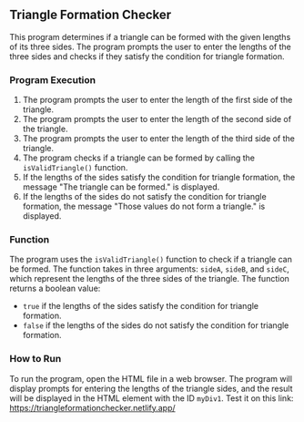 ## Triangle Formation Checker

This program determines if a triangle can be formed with the given lengths of its three sides. The program prompts the user to enter the lengths of the three sides and checks if they satisfy the condition for triangle formation. 

### Program Execution

1. The program prompts the user to enter the length of the first side of the triangle.
2. The program prompts the user to enter the length of the second side of the triangle.
3. The program prompts the user to enter the length of the third side of the triangle.
4. The program checks if a triangle can be formed by calling the `isValidTriangle()` function.
5. If the lengths of the sides satisfy the condition for triangle formation, the message "The triangle can be formed." is displayed.
6. If the lengths of the sides do not satisfy the condition for triangle formation, the message "Those values do not form a triangle." is displayed.

### Function

The program uses the `isValidTriangle()` function to check if a triangle can be formed. The function takes in three arguments: `sideA`, `sideB`, and `sideC`, which represent the lengths of the three sides of the triangle. The function returns a boolean value:

- `true` if the lengths of the sides satisfy the condition for triangle formation.
- `false` if the lengths of the sides do not satisfy the condition for triangle formation.

### How to Run

To run the program, open the HTML file in a web browser. The program will display prompts for entering the lengths of the triangle sides, and the result will be displayed in the HTML element with the ID `myDiv1`. Test it on this link: https://triangleformationchecker.netlify.app/
